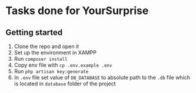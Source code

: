 # Tasks done for YourSurprise
## Getting started
1. Clone the repo and open it
2. Set up the environment in XAMPP
3. Run `composer install`
4. Copy env file with `cp .env.example .env`
5. Run `php artisan key:generate`
6. In `.env` file set value of `DB_DATABASE` to absolute path to the `.db` file which is located in `database` folder of the project
